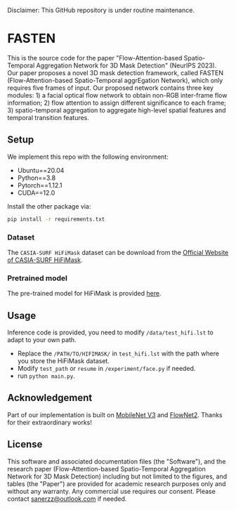 Disclaimer: This GitHub repository is under routine maintenance.

# FASTEN

This is the source code for the paper "Flow-Attention-based Spatio-Temporal Aggregation Network for 3D Mask Detection" (NeurIPS 2023). Our paper proposes a novel 3D mask detection framework, called FASTEN (Flow-Attention-based Spatio-Temporal aggrEgation Network), which only requires five frames of input.  Our proposed network contains three key modules: 1) a facial optical flow network to obtain non-RGB inter-frame flow information; 2) flow attention to assign different significance to each frame; 3) spatio-temporal aggregation to aggregate high-level spatial features and temporal transition features.

## Setup

We implement this repo with the following environment:
- Ubuntu==20.04
- Python==3.8
- Pytorch==1.12.1
- CUDA==12.0

Install the other package via:

``` bash
pip install -r requirements.txt
```

### Dataset

The `CASIA-SURF HiFiMask` dataset can be download from the [Official Website of CASIA-SURF HiFiMask](https://sites.google.com/view/face-anti-spoofing-challenge/dataset-download/casia-surf-hifimaskiccv2021). 

### Pretrained model
The pre-trained model for HiFiMask is provided [here](https://1drv.ms/u/s!Aj2hSJitqRWpgVbUtXkGZjhAx_ey).

## Usage

Inference code is provided, you need to modify `/data/test_hifi.lst` to adapt to your own path.

* Replace the `/PATH/TO/HIFIMASK/` in `test_hifi.lst`  with the path where you store the HiFiMask dataset.
* Modify `test_path` or `resume`  in  `/experiment/face.py` if needed.
* run `python main.py`.

## Acknowledgement

Part of our implementation is built on [MobileNet V3](https://github.com/d-li14/mobilenetv3.pytorch) and [FlowNet2](https://github.com/NVIDIA/flownet2-pytorch). Thanks for their extraordinary works!

## License 
This software and associated documentation files (the "Software"), and the research paper (Flow-Attention-based Spatio-Temporal Aggregation Network for 3D Mask Detection) including but not limited to the figures, and tables (the "Paper") are provided for academic research purposes only and without any warranty. Any commercial use requires our consent. Please contact sanerzz@outlook.com if needed.